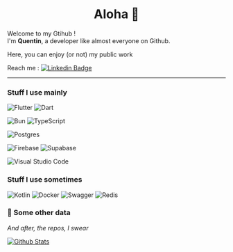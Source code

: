 <div align="center">
  <h1>
    Aloha 🌴
  </h1>
</div>
 Welcome to my Gtihub ! <br />
 I'm <b>Quentin</b>, a developer like almost everyone on Github. <br />
 
 Here, you can enjoy (or not) my public work

 
 Reach me : 
 [![Linkedin Badge](https://img.shields.io/badge/-Quentin-blue?style=flat&logo=Linkedin&logoColor=white&link=https://www.linkedin.com/in/quentin-klein/)](https://www.linkedin.com/in/quentin-klein/)
 
 -----
 
 <div>
  <h3>Stuff I use mainly</h3>

 ![Flutter](https://img.shields.io/badge/Flutter-002E3B?style=for-the-badge&logo=nuxtdotjs&logoColor=#00DC82)
 ![Dart](https://img.shields.io/badge/dart-%230175C2.svg?style=for-the-badge&logo=dart&logoColor=white)

 ![Bun](https://img.shields.io/badge/Bun-%23000000.svg?style=for-the-badge&logo=bun&logoColor=white)
 ![TypeScript](https://img.shields.io/badge/typescript-%23007ACC.svg?style=for-the-badge&logo=typescript&logoColor=white)
 
 ![Postgres](https://img.shields.io/badge/postgres-%23316192.svg?style=for-the-badge&logo=postgresql&logoColor=white)
 
 ![Firebase](https://img.shields.io/badge/Firebase-039BE5?style=for-the-badge&logo=Firebase&logoColor=white)
 ![Supabase](https://img.shields.io/badge/Supabase-3ECF8E?style=for-the-badge&logo=supabase&logoColor=white)
 
 ![Visual Studio Code](https://img.shields.io/badge/Visual%20Studio%20Code-0078d7.svg?style=for-the-badge&logo=visual-studio-code&logoColor=white)
</div>

 <div>
  <h3>Stuff I use sometimes</h3>

 ![Kotlin](https://img.shields.io/badge/kotlin-%237F52FF.svg?style=for-the-badge&logo=kotlin&logoColor=white)
 ![Docker](https://img.shields.io/badge/docker-%230db7ed.svg?style=for-the-badge&logo=docker&logoColor=white)
 ![Swagger](https://img.shields.io/badge/-Swagger-%23Clojure?style=for-the-badge&logo=swagger&logoColor=white)
 ![Redis](https://img.shields.io/badge/redis-%23DD0031.svg?style=for-the-badge&logo=redis&logoColor=white)
</div>
 
 ### 👀 Some other data

 <i>And after, the repos, I swear</i>

[![Github Stats](https://github-readme-stats.vercel.app/api?username=quentin7b&show_icons=true&theme=highcontrast&showAnimations=false)]((https://github.com/anuraghazra/github-readme-stats)) 


